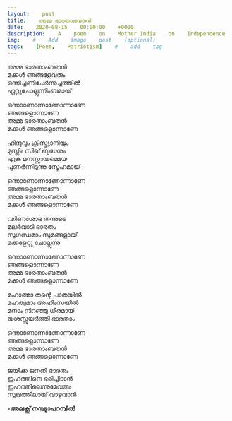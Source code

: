 ```yaml
---
layout:    post
title:    അമ്മ ഭാരതാംബതൻ
date:    2020-08-15    00:00:00    +0000
description:    A    poem    on    Mother India    on    Independence    Day.    #    Add    post    description    (optional)
img:    #    Add    image    post    (optional)
tags:    [Poem,    Patriotism]    #    add    tag
---
```


അമ്മ ഭാരതാംബതൻ  
മക്കൾ ഞങ്ങളേവരും  
ഒന്നിച്ചണിചേർന്നുച്ചത്തിൽ  
ഏറ്റുചോല്ലുന്നിംബമായ്

ഒന്നാണോന്നാണോന്നാണേ  
ഞങ്ങളൊന്നാണേ  
അമ്മ ഭാരതാംബതൻ  
മക്കൾ ഞങ്ങളൊന്നാണേ  

ഹിന്ദുവും ക്രിസ്ത്യാനിയും   
മുസ്ലിം സിഖ് ബുദ്ധനും  
ഏക മനസ്സായമ്മെയ  
പുണർന്നിടുന്നു സ്നേഹമായ്  

ഒന്നാണോന്നാണോന്നാണേ  
ഞങ്ങളൊന്നാണേ  
അമ്മ ഭാരതാംബതൻ  
മക്കൾ ഞങ്ങളൊന്നാണേ  

വർണശോഭ തന്നുടെ  
മലർവാടി ഭാരതം  
സുഗന്ധമാം സുമങ്ങളായ്  
മക്കളേറ്റു ചോല്ലുന്നു  

ഒന്നാണോന്നാണോന്നാണേ  
ഞങ്ങളൊന്നാണേ  
അമ്മ ഭാരതാംബതൻ  
മക്കൾ ഞങ്ങളൊന്നാണേ  

മഹാത്മാ തന്റെ പാതയിൽ  
മഹത്വമാം അഹിംസയിൽ  
മനാം നിറഞ്ഞു ധീരമായ്  
യശസ്സുയർത്തി ഭാരതാം  

ഒന്നാണോന്നാണോന്നാണേ  
ഞങ്ങളൊന്നാണേ  
അമ്മ ഭാരതാംബതൻ  
മക്കൾ ഞങ്ങളൊന്നാണേ  

ജയിക്ക ജനനി ഭാരതം  
ഇഹത്തിനെ ഭരിച്ചിടാൻ  
ഇഹത്തിലെന്നുമേവരും  
സുഖത്തിലായ് വാഴുവാൻ  

**-അലക്സ് നമ്പ്യാപറമ്പിൽ**